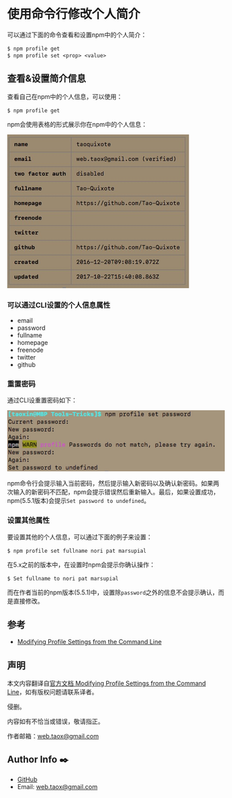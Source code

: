 # 使用命令行修改个人简介

可以通过下面的命令查看和设置npm中的个人简介：

```shell
$ npm profile get
$ npm profile set <prop> <value>
```

## 查看&设置简介信息

查看自己在npm中的个人信息，可以使用：

```shell
$ npm profile get
```

npm会使用表格的形式展示你在npm中的个人信息：

![npm个人简介](../../../images/npm/getting-started/npm-profile.png)

### 可以通过CLI设置的个人信息属性

* email
* password
* fullname
* homepage
* freenode
* twitter
* github

### 重置密码

通过CLI设重置密码如下：

![重置密码](../../../images/npm/getting-started/npm-set-password.jpg)

npm命令行会提示输入当前密码，然后提示输入新密码以及确认新密码。如果两次输入的新密码不匹配，npm会提示错误然后重新输入。最后，如果设置成功，npm(5.5.1版本)会提示`Set password to undefined`。

### 设置其他属性

要设置其他的个人信息，可以通过下面的例子来设置：

```shell
$ npm profile set fullname nori pat marsupial
```

在5.x之前的版本中，在设置时npm会提示你确认操作：

```shell
$ Set fullname to nori pat marsupial
```

而在作者当前的npm版本(5.5.1)中，设置除`password`之外的信息不会提示确认，而是直接修改。

## 参考

* [Modifying Profile Settings from the Command Line](https://docs.npmjs.com/getting-started/modifying_your_profile_from_command_line)

## 声明

本文内容翻译自[官方文档 Modifying Profile Settings from the Command Line](https://docs.npmjs.com/getting-started/modifying_your_profile_from_command_line)，如有版权问题请联系译者。

侵删。

内容如有不恰当或错误，敬请指正。

作者邮箱：<web.taox@gmail.com>

## Author Info ✒️

* [GitHub](https://github.com/Tao-Quixote)
* Email: <web.taox@gmail.com>

